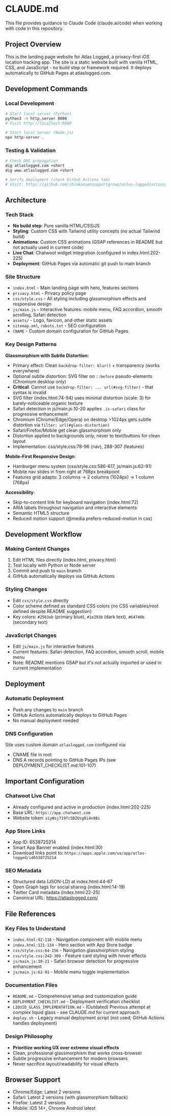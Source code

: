 # CLAUDE.md

This file provides guidance to Claude Code (claude.ai/code) when working with code in this repository.

## Project Overview

This is the landing page website for Atlas Logged, a privacy-first iOS location tracking app. The site is a static website built with vanilla HTML, CSS, and JavaScript - no build step or framework required. It deploys automatically to GitHub Pages at atlaslogged.com.

## Development Commands

### Local Development
```bash
# Start local server (Python)
python3 -m http.server 8000
# Visit http://localhost:8000

# Start local server (Node.js)
npx http-server .
```

### Testing & Validation
```bash
# Check DNS propagation
dig atlaslogged.com +short
dig www.atlaslogged.com +short

# Verify deployment (check GitHub Actions tab)
# Visit: https://github.com/shinkansensupportgroup/atlas-logged/actions
```

## Architecture

### Tech Stack
- **No build step**: Pure vanilla HTML/CSS/JS
- **Styling**: Custom CSS with Tailwind utility concepts (no actual Tailwind build)
- **Animations**: Custom CSS animations (GSAP references in README but not actually used in current code)
- **Live Chat**: Chatwoot widget integration (configured in index.html:202-225)
- **Deployment**: GitHub Pages via automatic git push to main branch

### Site Structure
- `index.html` - Main landing page with hero, features sections
- `privacy.html` - Privacy policy page
- `css/style.css` - All styling including glassmorphism effects and responsive design
- `js/main.js` - Interactive features: mobile menu, FAQ accordion, smooth scrolling, Safari detection
- `assets/` - Logo, favicon, and other static assets
- `sitemap.xml`, `robots.txt` - SEO configuration
- `CNAME` - Custom domain configuration for GitHub Pages

### Key Design Patterns

**Glassmorphism with Subtle Distortion**:
- Primary effect: Clean `backdrop-filter: blur()` + transparency (works everywhere)
- Optional subtle distortion: SVG filter on `::before` pseudo-elements (Chromium desktop only)
- **Critical**: Cannot use `backdrop-filter: ... url(#svg-filter)` - that syntax is invalid
- SVG filter (index.html:74-94) uses minimal distortion (scale: 3) for barely-noticeable organic texture
- Safari detection in js/main.js:10-20 applies `.is-safari` class for progressive enhancement
- Chromium (Chrome/Edge/Opera) on desktop >1024px gets subtle distortion via `filter: url(#glass-distortion)`
- Safari/Firefox/Mobile get clean glassmorphism only
- Distortion applied to backgrounds only, never to text/buttons for clean layout
- Implementation: css/style.css:78-96 (nav), 288-307 (features)

**Mobile-First Responsive Design**:
- Hamburger menu system (css/style.css:586-617, js/main.js:62-91)
- Mobile nav slides in from right at 768px breakpoint
- Features grid adapts: 3 columns → 2 columns (1024px) → 1 column (768px)

**Accessibility**:
- Skip-to-content link for keyboard navigation (index.html:72)
- ARIA labels throughout navigation and interactive elements
- Semantic HTML5 structure
- Reduced motion support (@media prefers-reduced-motion in css)

## Development Workflow

### Making Content Changes
1. Edit HTML files directly (index.html, privacy.html)
2. Test locally with Python or Node server
3. Commit and push to `main` branch
4. GitHub automatically deploys via GitHub Actions

### Styling Changes
- Edit `css/style.css` directly
- Color scheme defined as standard CSS colors (no CSS variables/root defined despite README suggestion)
- Key colors: `#2563eb` (primary blue), `#1e293b` (dark text), `#64748b` (secondary text)

### JavaScript Changes
- Edit `js/main.js` for interactive features
- Current features: Safari detection, FAQ accordion, smooth scroll, mobile menu
- Note: README mentions GSAP but it's not actually imported or used in current implementation

## Deployment

### Automatic Deployment
- Push any changes to `main` branch
- GitHub Actions automatically deploys to GitHub Pages
- No manual deployment needed

### DNS Configuration
Site uses custom domain `atlaslogged.com` configured via:
- CNAME file in root
- DNS A records pointing to GitHub Pages IPs (see DEPLOYMENT_CHECKLIST.md:101-107)

## Important Configuration

### Chatwoot Live Chat
- Already configured and active in production (index.html:202-225)
- Base URL: `https://app.chatwoot.com`
- Website token: `xiyWsj719fc5BZUsg8i4n88i`

### App Store Links
- App ID: 6538725214
- Smart App Banner enabled (index.html:30)
- Download links point to: `https://apps.apple.com/us/app/atlas-logged/id6538725214`

### SEO Metadata
- Structured data (JSON-LD) at index.html:44-67
- Open Graph tags for social sharing (index.html:14-19)
- Twitter Card metadata (index.html:22-25)
- Canonical URL: https://atlaslogged.com/

## File References

### Key Files to Understand
- `index.html:92-116` - Navigation component with mobile menu
- `index.html:121-134` - Hero section with App Store badge
- `css/style.css:64-156` - Navigation glassmorphism styling
- `css/style.css:242-309` - Feature card styling with hover effects
- `js/main.js:10-21` - Safari browser detection for progressive enhancement
- `js/main.js:62-91` - Mobile menu toggle implementation

### Documentation Files
- `README.md` - Comprehensive setup and customization guide
- `DEPLOYMENT_CHECKLIST.md` - Deployment verification checklist
- `LIQUID_GLASS_IMPLEMENTATION.md` - (Outdated) Previous attempt at complex liquid glass - see CLAUDE.md for current approach
- `deploy.sh` - Legacy manual deployment script (not used; GitHub Actions handles deployment)

### Design Philosophy
- **Prioritize working UX over extreme visual effects**
- Clean, professional glassmorphism that works cross-browser
- Subtle progressive enhancement for modern browsers
- Never sacrifice layout/readability for visual effects

## Browser Support
- Chrome/Edge: Latest 2 versions
- Safari: Latest 2 versions (with glassmorphism fallback)
- Firefox: Latest 2 versions
- Mobile: iOS 14+, Chrome Android latest

